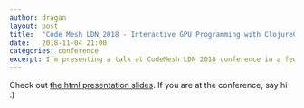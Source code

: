```yaml
---
author: dragan
layout: post
title:  "Code Mesh LDN 2018 - Interactive GPU Programming with ClojureCUDA and ClojureCL"
date:   2018-11-04 21:00
categories: conference
excerpt: I'm presenting a talk at CodeMesh LDN 2018 conference in a few days. Here are the slides.
---
```


Check out [the html presentation slides](https://dragan.rocks/talks/CodeMesh2018/codemeshlondon2018.html).
If you are at the conference, say hi :)
